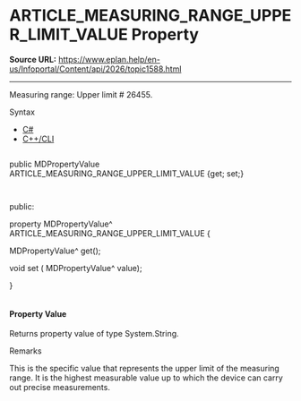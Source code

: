 # ARTICLE_MEASURING_RANGE_UPPER_LIMIT_VALUE Property

**Source URL:** https://www.eplan.help/en-us/Infoportal/Content/api/2026/topic1588.html

---

Measuring range: Upper limit # 26455.

Syntax

- [C#](#i-syntax-CS)
- [C++/CLI](#i-syntax-CPP2005)

```
```
public MDPropertyValue ARTICLE_MEASURING_RANGE_UPPER_LIMIT_VALUE {get; set;}
```
```

```
```
public:

property MDPropertyValue^ ARTICLE_MEASURING_RANGE_UPPER_LIMIT_VALUE {

   MDPropertyValue^ get();

   void set (    MDPropertyValue^ value);

}
```
```

#### Property Value

Returns property value of type System.String.

Remarks

This is the specific value that represents the upper limit of the measuring range. It is the highest measurable value up to which the device can carry out precise measurements.
